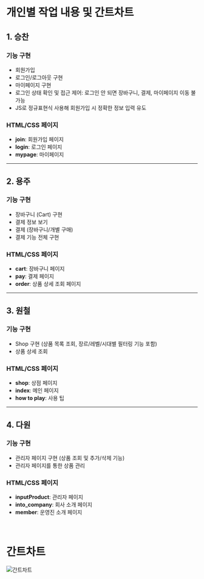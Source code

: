 # 개인별 작업 내용 및 간트차트

## 1. 승찬

### 기능 구현
- 회원가입
- 로그인/로그아웃 구현
- 마이페이지 구현
- 로그인 상태 확인 및 접근 제어: 로그인 안 되면 장바구니, 결제, 마이페이지 이동 불가능
- JS로 정규표현식 사용해 회원가입 시 정확한 정보 입력 유도

### HTML/CSS 페이지
- **join**: 회원가입 페이지
- **login**: 로그인 페이지
- **mypage**: 마이페이지

---

## 2. 용주

### 기능 구현
- 장바구니 (Cart) 구현
- 결제 정보 보기
- 결제 (장바구니/개별 구매)
- 결제 기능 전체 구현

### HTML/CSS 페이지
- **cart**: 장바구니 페이지
- **pay**: 결제 페이지
- **order**: 상품 상세 조회 페이지

---

## 3. 원철

### 기능 구현
- Shop 구현 (상품 목록 조회, 장르/레벨/시대별 필터링 기능 포함)
- 상품 상세 조회

### HTML/CSS 페이지
- **shop**: 상점 페이지
- **index**: 메인 페이지
- **how to play**: 사용 팁

---

## 4. 다원

### 기능 구현
- 관리자 페이지 구현 (상품 조회 및 추가/삭제 기능)
- 관리자 페이지를 통한 상품 관리

### HTML/CSS 페이지
- **inputProduct**: 관리자 페이지
- **into_company**: 회사 소개 페이지
- **member**: 운영진 소개 페이지
  <br><br><br>
# 간트차트

![간트차트](https://github.com/user-attachments/assets/f96624bd-e125-4677-a3c2-7aafa85504a8)

